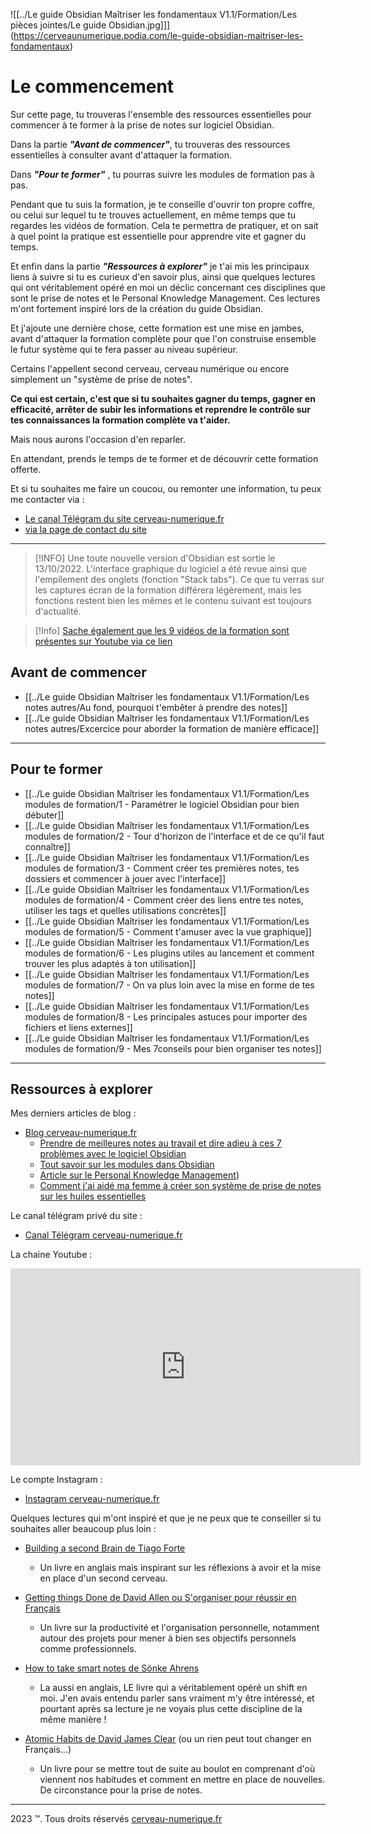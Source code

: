 ![[../Le guide Obsidian Maîtriser les fondamentaux V1.1/Formation/Les pièces jointes/Le guide Obsidian.jpg]]](https://cerveaunumerique.podia.com/le-guide-obsidian-maitriser-les-fondamentaux)

# Le commencement

Sur cette page, tu trouveras l'ensemble des ressources essentielles pour commencer à te former à la prise de notes sur logiciel Obsidian.

Dans la partie ***"Avant de commencer"***, tu trouveras des ressources essentielles à consulter avant d'attaquer la formation.

Dans ***"Pour te former"*** , tu pourras suivre les modules de formation pas à pas.

Pendant que tu suis la formation, je te conseille d'ouvrir ton propre coffre, ou celui sur lequel tu te trouves actuellement, en même temps que tu regardes les vidéos de formation.
Cela te permettra de pratiquer, et on sait à quel point la pratique est essentielle pour apprendre vite et gagner du temps.

Et enfin dans la partie ***"Ressources à explorer"*** je t'ai mis les principaux liens à suivre si tu es curieux d'en savoir plus, ainsi que quelques lectures qui ont véritablement opéré en moi un déclic concernant ces disciplines que sont le prise de notes et le Personal Knowledge Management.
Ces lectures m'ont fortement inspiré lors de la création du guide Obsidian.

Et j'ajoute une dernière chose, cette formation est une mise en jambes, avant d'attaquer la formation complète pour que l'on construise ensemble le futur système qui te fera passer au niveau supérieur.

Certains l'appellent second cerveau, cerveau numérique ou encore simplement un "système de prise de notes".

**Ce qui est certain, c'est que si tu souhaites gagner du temps, gagner en efficacité, arrêter de subir les informations et reprendre le contrôle sur tes connaissances la formation complète va t'aider.**

Mais nous aurons l'occasion d'en reparler.

En attendant, prends le temps de te former et de découvrir cette formation offerte.

Et si tu souhaites me faire un coucou, ou remonter une information, tu peux me contacter via :
- [Le canal Télégram du site cerveau-numerique.fr](https://t.me/+Huvckxac8vY4YzQ0) 
- [via la page de contact du site](https://cerveau-numerique.fr/contact/)



---

>[!INFO]
>Une toute nouvelle version d'Obsidian est sortie le 13/10/2022.
>	L'interface graphique du logiciel a été revue ainsi que l'empilement des onglets (fonction "Stack tabs"). 
>	Ce que tu verras sur les captures écran de la formation différera légèrement, mais les fonctions restent bien les mêmes et le contenu suivant est toujours d'actualité.

>[!Info]
>[Sache également que les 9 vidéos de la formation sont présentes sur Youtube via ce lien](https://www.youtube.com/watch?v=4lJGaLfMWVs&list=PLHOdo5tBK34sChPDkHPqjeO5eTB__7M4a)

## Avant de commencer

- [[../Le guide Obsidian Maîtriser les fondamentaux V1.1/Formation/Les notes autres/Au fond, pourquoi t'embêter à prendre des notes]]
- [[../Le guide Obsidian Maîtriser les fondamentaux V1.1/Formation/Les notes autres/Excercice pour aborder la formation de manière efficace]]

---

## Pour te former
-  [[../Le guide Obsidian Maîtriser les fondamentaux V1.1/Formation/Les modules de formation/1 - Paramétrer le logiciel Obsidian pour bien débuter]]
-  [[../Le guide Obsidian Maîtriser les fondamentaux V1.1/Formation/Les modules de formation/2 - Tour d'horizon de l'interface et de ce qu'il faut connaître]]
-  [[../Le guide Obsidian Maîtriser les fondamentaux V1.1/Formation/Les modules de formation/3 - Comment créer tes premières notes, tes dossiers et commencer à jouer avec l'interface]] 
-  [[../Le guide Obsidian Maîtriser les fondamentaux V1.1/Formation/Les modules de formation/4 - Comment créer des liens entre tes notes, utiliser les tags et quelles utilisations concrètes]]
-  [[../Le guide Obsidian Maîtriser les fondamentaux V1.1/Formation/Les modules de formation/5 - Comment t'amuser avec la vue graphique]]
-  [[../Le guide Obsidian Maîtriser les fondamentaux V1.1/Formation/Les modules de formation/6 - Les plugins utiles au lancement et comment trouver les plus adaptés à ton utilisation]]
-  [[../Le guide Obsidian Maîtriser les fondamentaux V1.1/Formation/Les modules de formation/7 - On va plus loin avec la mise en forme de tes notes]]
-  [[../Le guide Obsidian Maîtriser les fondamentaux V1.1/Formation/Les modules de formation/8 - Les principales astuces pour importer des fichiers et liens externes]]
-  [[../Le guide Obsidian Maîtriser les fondamentaux V1.1/Formation/Les modules de formation/9 - Mes 7conseils pour bien organiser tes notes]]

---

## Ressources à explorer

Mes derniers articles de blog :
- [Blog cerveau-numerique.fr](https://cerveau-numerique.fr/blog/)
	- [Prendre de meilleures notes au travail et dire adieu à ces 7 problèmes avec le logiciel Obsidian](https://cerveau-numerique.fr/obsidian/prendre-de-meilleures-notes-au-travail-avec-obsidian/)
	- [Tout savoir sur les modules dans Obsidian](https://cerveau-numerique.fr/obsidian/tout-savoir-sur-modules-plugin-obsidian/)
	- [Article sur le Personal Knowledge Management](https://cerveau-numerique.fr/productivite/quest-ce-que-le-personal-knowledge-management-et-pourquoi-il-va-faire-de-vous-une-machine-de-productivite/))
	- [Comment j'ai aidé ma femme à créer son système de prise de notes sur les huiles essentielles ](https://cerveau-numerique.fr/productivite/jaide-ma-femme-a-creer-son-systeme-de-prise-de-notes/)

Le canal télégram privé du site : 
- [Canal Télégram cerveau-numerique.fr ](https://t.me/+Huvckxac8vY4YzQ0)

La chaine Youtube :
<iframe width="560" height="315" src="https://www.youtube.com/embed/Iacp72ANwnk" title="YouTube video player" frameborder="0" allow="accelerometer; autoplay; clipboard-write; encrypted-media; gyroscope; picture-in-picture" allowfullscreen></iframe>

Le compte Instagram :
- [Instagram cerveau-numerique.fr](https://www.instagram.com/cerveau_numerique.fr/)

Quelques lectures qui m'ont inspiré et que je ne peux que te conseiller si tu souhaites aller beaucoup plus loin :
- [Building a second Brain de Tiago Forte](https://www.amazon.fr/Building-Second-Brain-Organise-Potential-ebook/dp/B09MDNDYYF/ref=sr_1_1?keywords=building+a+second+brain&qid=1658329062&sprefix=Building+a+s%2Caps%2C62&sr=8-1) 
	- Un livre en anglais mais inspirant sur les réflexions à avoir et la mise en place d'un second cerveau.

- [Getting things Done de David Allen ou S'organiser pour réussir en Français](https://www.amazon.fr/Sorganiser-pour-r%C3%A9ussir-m%C3%A9thode-lefficacit%C3%A9/dp/2379350302/ref=sr_1_5?keywords=getting+things+done&qid=1658329166&sprefix=Getting+thin%2Caps%2C69&sr=8-5) 
	- Un livre sur la productivité et l'organisation personnelle, notamment autour des projets pour mener à bien ses objectifs personnels comme professionnels.

- [How to take smart notes de Sönke Ahrens](https://www.amazon.fr/How-Take-Smart-Notes-Technique/dp/3982438802/ref=sr_1_1?keywords=how+to+take+smart+notes&qid=1658329270&sprefix=How+to+take+sm%2Caps%2C63&sr=8-1)
	- La aussi en anglais, LE livre qui a véritablement opéré un shift en moi. J'en avais entendu parler sans vraiment m'y être intéressé, et pourtant après sa lecture je ne voyais plus cette discipline de la même manière !

- [Atomic Habits de David James Clear](https://www.amazon.fr/rien-peut-tout-changer/dp/2035969204/ref=tmm_pap_swatch_0?_encoding=UTF8&qid=1658333261&sr=8-1) (ou un rien peut tout changer en Français...)
	- Un livre pour se mettre tout de suite au boulot en comprenant d'où viennent nos habitudes et comment en mettre en place de nouvelles. De circonstance pour la prise de notes. 

---
2023 ™. Tous droits réservés [cerveau-numerique.fr](https://cerveau-numerique.fr/)